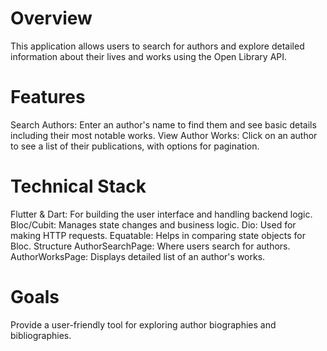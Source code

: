 # Overview

This application allows users to search for authors and explore detailed information about their lives and works using the Open Library API.

# Features

Search Authors: Enter an author's name to find them and see basic details including their most notable works.
View Author Works: Click on an author to see a list of their publications, with options for pagination.

# Technical Stack

Flutter & Dart: For building the user interface and handling backend logic.
Bloc/Cubit: Manages state changes and business logic.
Dio: Used for making HTTP requests.
Equatable: Helps in comparing state objects for Bloc.
Structure
AuthorSearchPage: Where users search for authors.
AuthorWorksPage: Displays detailed list of an author's works.

# Goals

Provide a user-friendly tool for exploring author biographies and bibliographies.

 
